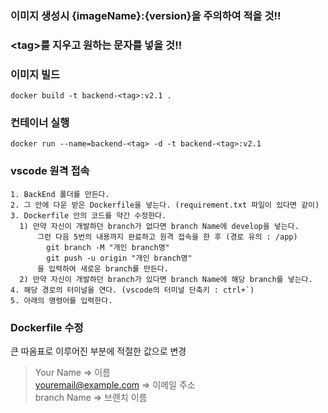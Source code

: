 ### **이미지 생성시 {imageName}:{version}을 주의하여 적을 것!!**  
### **\<tag\>를 지우고 원하는 문자를 넣을 것!!**

### **이미지 빌드**  
```
docker build -t backend-<tag>:v2.1 .
```  


### **컨테이너 실행**  
```
docker run --name=backend-<tag> -d -t backend-<tag>:v2.1
```  


### **vscode 원격 접속**  





```
1. BackEnd 폴더를 만든다.
2. 그 안에 다운 받은 Dockerfile을 넣는다. (requirement.txt 파일이 있다면 같이)
3. Dockerfile 안의 코드를 약간 수정한다.
  1) 만약 자신이 개발하던 branch가 없다면 branch Name에 develop을 넣는다.
      그런 다음 5번의 내용까지 완료하고 원격 접속을 한 후 (경로 유의 : /app) 
        git branch -M "개인 branch명"
        git push -u origin "개인 branch명"
      을 입력하여 새로운 branch를 만든다.
  2) 만약 자신이 개발하던 branch가 있다면 branch Name에 해당 branch를 넣는다.
4. 해당 경로의 터미널을 연다. (vscode의 터미널 단축키 : ctrl+`)
5. 아래의 명령어를 입력한다.
```  

### Dockerfile 수정
큰 따옴표로 이루어진 부분에 적절한 값으로 변경
>Your Name => 이름  
>youremail@example.com => 이메일 주소  
>branch Name => 브랜치 이름  
